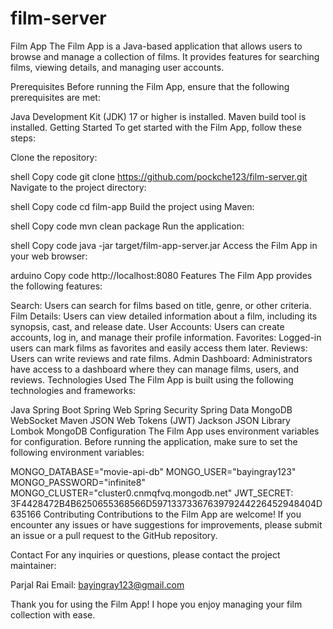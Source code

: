 ﻿# film-server
Film App
The Film App is a Java-based application that allows users to browse and manage a collection of films. It provides features for searching films, viewing details, and managing user accounts.

Prerequisites
Before running the Film App, ensure that the following prerequisites are met:

Java Development Kit (JDK) 17 or higher is installed.
Maven build tool is installed.
Getting Started
To get started with the Film App, follow these steps:

Clone the repository:

shell
Copy code
git clone https://github.com/pockche123/film-server.git
Navigate to the project directory:

shell
Copy code
cd film-app
Build the project using Maven:

shell
Copy code
mvn clean package
Run the application:

shell
Copy code
java -jar target/film-app-server.jar
Access the Film App in your web browser:

arduino
Copy code
http://localhost:8080
Features
The Film App provides the following features:

Search: Users can search for films based on title, genre, or other criteria.
Film Details: Users can view detailed information about a film, including its synopsis, cast, and release date.
User Accounts: Users can create accounts, log in, and manage their profile information.
Favorites: Logged-in users can mark films as favorites and easily access them later.
Reviews: Users can write reviews and rate films.
Admin Dashboard: Administrators have access to a dashboard where they can manage films, users, and reviews.
Technologies Used
The Film App is built using the following technologies and frameworks:

Java
Spring Boot
Spring Web
Spring Security
Spring Data MongoDB
WebSocket
Maven
JSON Web Tokens (JWT)
Jackson JSON Library
Lombok
MongoDB
Configuration
The Film App uses environment variables for configuration. Before running the application, make sure to set the following environment variables:

MONGO_DATABASE="movie-api-db"
MONGO_USER="bayingray123"
MONGO_PASSWORD="infinite8"
MONGO_CLUSTER="cluster0.cnmqfvq.mongodb.net"
JWT_SECRET: 3F4428472B4B6250655368566D5971337336763979244226452948404D635166
Contributing
Contributions to the Film App are welcome! If you encounter any issues or have suggestions for improvements, please submit an issue or a pull request to the GitHub repository.


Contact
For any inquiries or questions, please contact the project maintainer:

Parjal Rai
Email: bayingray123@gmail.com

Thank you for using the Film App! I hope you enjoy managing your film collection with ease.
